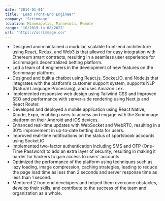 ```yaml
---
date: '2014-01-01'
title: 'Lead Front-End Engineer'
company: 'Scrimmage'
location: Minneapolis, Minnesota, Remote
range: '10/2019 to 08/2022'
url: 'https://scrimmage.co/'
---
```


- Designed and maintained a modular, scalable front-end architecture using React, Redux, and Web3.js that allowed for easy integration with Ethereum smart contracts, resulting in a seamless user experience for Scrimmage’s decentralized betting platform.
- Led a team of 4 engineers in the development of new features on the Scrimmage platform.
- Designed and built a chatbot using React.js, Socket.IO, and Node.js that integrates with the platform’s customer support system, supports NLP (Natural Language Processing), and uses Amazon Lex.
- Implemented responsive web design using Tailwind CSS and Improved SEO and performance with server-side rendering using Next.js and React Router.
- Developed and deployed a mobile application using React Native, Xcode, Expo, enabling users to access and engage with the Scrimmage platform on their Android and iOS devices.
- Enhanced real-time updates with WebSocket and WebRTC, resulting in a 30% improvement in up-to-date betting data for users.
- Improved real-time notifications on the status of sportsbook accounts using Socket.IO
- Implemented two-factor authentication including SMS and OTP (One-Time Password) to add an extra layer of security, resulting in making it harder for hackers to gain access to users’ accounts.
- Optimized the performance of the platform using techniques such as lazy loading, image compression, caching strategies, leading to reduce the page load time as less than 2 seconds and server response time as less than 1 second.
- Mentored 2 frontend developers and helped them overcome obstacles, develop their skills, and contribute to the success of the team and organization as a whole.
